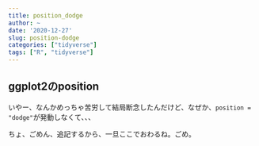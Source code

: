 ```yaml
---
title: position_dodge
author: ~
date: '2020-12-27'
slug: position-dodge
categories: ["tidyverse"]
tags: ["R", "tidyverse"]
---
```



## ggplot2のposition

いやー、なんかめっちゃ苦労して結局断念したんだけど、なぜか、```position = "dodge"```が発動しなくて、、、

ちょ、ごめん、追記するから、一旦ここでおわるね。ごめ。